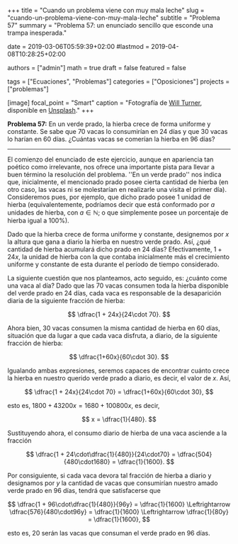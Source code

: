 +++
title = "Cuando un problema viene con muy mala leche"
slug  = "cuando-un-problema-viene-con-muy-mala-leche"
subtitle = "Problema 57"
summary  = "Problema 57: un enunciado sencillo que esconde una trampa inesperada."

date     = 2019-03-06T05:59:39+02:00
#lastmod = 2019-04-08T10:28:25+02:00

authors  = ["admin"]
math     = true
draft    = false
featured = false

tags       = ["Ecuaciones", "Problemas"]
categories = ["Oposiciones"]
projects   = ["problemas"]

[image]
  focal_point = "Smart"
  caption     = "Fotografía de [Will Turner](https://unsplash.com/@turner_imagery), disponible en [Unsplash](https://unsplash.com/photos/tNt7fOOOgKA)."
+++

**Problema 57:** En un verde prado, la hierba crece de forma uniforme y constante. Se sabe que $70$ vacas lo consumirían en $24$ días y que $30$ vacas lo harían en $60$ días. ¿Cuántas vacas se comerían la hierba en $96$ días?

***

El comienzo del enunciado de este ejercicio, aunque en apariencia tan poético como irrelevante, nos ofrece una importante pista para llevar a buen término la resolución del problema. ''En un verde prado'' nos indica que, inicialmente, el mencionado prado posee cierta cantidad de hierba (en otro caso, las vacas ni se molestarían en realizarle una visita el primer día). Consideremos pues, por ejemplo, que dicho prado posee $1$ unidad de hierba (equivalentemente, podríamos decir que está conformado por $a$ unidades de hierba, con $a\in\mathbb{N}$; o que simplemente posee un porcentaje de hierba igual a $100\%$).

Dado que la hierba crece de forma uniforme y constante, designemos por $x$ la altura que gana a diario la hierba en nuestro verde prado. Así, ¿qué cantidad de hierba acumulará dicho prado en $24$ días? Efectivamente, $1+24x$, la unidad de hierba con la que contaba inicialmente más el crecimiento uniforme y constante de esta durante el período de tiempo considerado.

La siguiente cuestión que nos planteamos, acto seguido, es: ¿cuánto come una vaca al día? Dado que las $70$ vacas consumen toda la hierba disponible del verde prado en $24$ días, cada vaca es responsable de la desaparición diaria de la siguiente fracción de hierba:

$$
\dfrac{1 + 24x}{24\cdot 70}.
$$

Ahora bien, $30$ vacas consumen la misma cantidad de hierba en $60$ días, situación que da lugar a que cada vaca disfruta, a diario, de la siguiente fracción de hierba:

$$
\dfrac{1+60x}{60\cdot 30}.
$$

Igualando ambas expresiones, seremos capaces de encontrar cuánto crece la hierba en nuestro querido verde prado a diario, es decir, el valor de $x$. Así,

$$
\dfrac{1 + 24x}{24\cdot 70} = \dfrac{1+60x}{60\cdot 30},
$$

esto es, $1800 + 43200x = 1680 + 100800x$, es decir, 

$$
x = \dfrac{1}{480}.
$$

Sustituyendo ahora, el consumo diario de hierba de una vaca asciende a la fracción

$$
\dfrac{1 + 24\cdot\dfrac{1}{480}}{24\cdot70} = \dfrac{504}{480\cdot1680} = \dfrac{1}{1600}.
$$

Por consiguiente, si cada vaca devora tal fracción de hierba a diario y designamos por $y$ la cantidad de vacas que consumirían nuestro amado verde prado en $96$ días, tendrá que satisfacerse que

$$
\dfrac{1 + 96\cdot\dfrac{1}{480}}{96y} = \dfrac{1}{1600} \Leftrightarrow \dfrac{576}{480\cdot96y} = \dfrac{1}{1600} \Leftrightarrow \dfrac{1}{80y} = \dfrac{1}{1600},
$$

esto es, $20$ serán las vacas que consuman el verde prado en $96$ días.